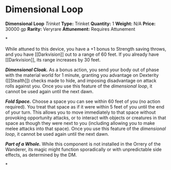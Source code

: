 # Dimensional Loop

**Dimensional Loop**
_Trinket_
**Type:** Trinket
**Quantity:** 1
**Weight:** N/A
**Price:** 30000 gp
**Rarity:** Veryrare
**Attunement:** Requires Attunement

*<p>While attuned to this device, you have a +1 bonus to Strength saving throws, and you have [[Darkvision]] out to a range of 60 feet. If you already have [[Darkvision]], its range increases by 30 feet.

***Dimensional Cloak.*** As a bonus action, you send your body out of phase with the material world for 1 minute, granting you advantage on Dexterity ([[Stealth]]) checks made to hide, and imposing disadvantage on attack rolls against you. Once you use this feature of the *dimensional loop*, it cannot be used again until the next dawn.

***Fold Space.*** Choose a space you can see within 60 feet of you (no action required). You treat that space as if it were within 5 feet of you until the end of your turn. This allows you to move immediately to that space without provoking opportunity attacks, or to interact with objects or creatures in that space as though they were next to you (including allowing you to make melee attacks into that space). Once you use this feature of the *dimensional loop*, it cannot be used again until the next dawn.

***Part of a Whole.*** While this component is not installed in the Orrery of the Wanderer, its magic might function sporadically or with unpredictable side effects, as determined by the DM.</p>*